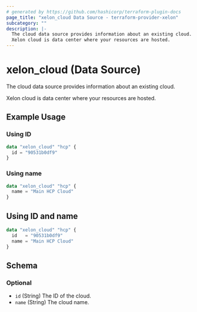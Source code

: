 ```yaml
---
# generated by https://github.com/hashicorp/terraform-plugin-docs
page_title: "xelon_cloud Data Source - terraform-provider-xelon"
subcategory: ""
description: |-
  The cloud data source provides information about an existing cloud.
  Xelon cloud is data center where your resources are hosted.
---
```


# xelon_cloud (Data Source)

The cloud data source provides information about an existing cloud.

Xelon cloud is data center where your resources are hosted.

## Example Usage

### Using ID

```terraform
data "xelon_cloud" "hcp" {
  id = "90531b0df9"
}
```

### Using name

```terraform
data "xelon_cloud" "hcp" {
  name = "Main HCP Cloud"
}
```

## Using ID and name

```terraform
data "xelon_cloud" "hcp" {
  id   = "90531b0df9"
  name = "Main HCP Cloud"
}
```

<!-- schema generated by tfplugindocs -->
## Schema

### Optional

- `id` (String) The ID of the cloud.
- `name` (String) The cloud name.
